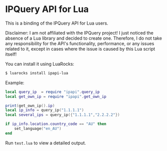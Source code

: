 # IPQuery API for Lua

This is a binding of the IPQuery API for Lua users.

Disclaimer: I am not affiliated with the IPQuery project! I just noticed the absence of a Lua library and decided to create one. Therefore, I do not take any responsibility for the API's functionality, performance, or any issues related to it, except in cases where the issue is caused by this Lua script itself!

You can install it using LuaRocks: 

```sh
$ luarocks install ipapi-lua
```

Example:

```lua
local query_ip  = require "ipapi".query_ip
local get_own_ip = require "ipapi".get_own_ip

print(get_own_ip().ip)
local ip_info = query_ip("1.1.1.1")
local several_ips = query_ip({"1.1.1.1","2.2.2.2"})

if ip_info.location.country_code == "AU" then
    set_language("en_AU")
end
```

Run `test.lua` to view a detailed output.
